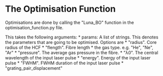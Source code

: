 # The Optimisation Function

Optimisations are done by calling the "Luna_BO" function in the optimisation_function.py file. 

This takes the following arguments:
    * params: A list of strings. This denotes the parameters that are going to be optimised. Options are 
        * "radius". Core radius of the HCF
        * "flength". Fibre length
        * the gas type. e.g. "He", "Ne", "Ar"
        * "pressure". The average gas pressure in the fibre. 
        * "λ0". The central wavelength of the input laser pulse 
        * "energy". Energy of the input laser pulse 
        * "FWHM". FWHM duration of the input laser pulse 
        * "grating_pair_displacement"